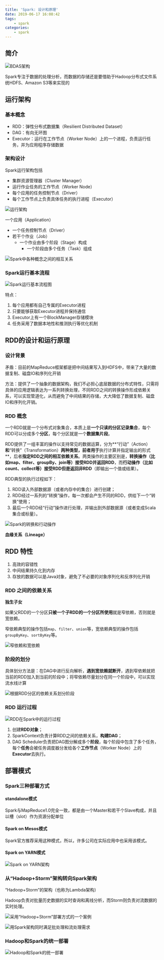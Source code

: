 ```yaml
---
title: 'Spark: 设计和原理'
date: 2019-06-17 16:08:42
tags:
    - spark
categories:
    - spark
---
```


## 简介

![BDAS架构](http://dblab.xmu.edu.cn/blog/wp-content/uploads/2016/10/%E5%9B%BE-BDAS%E6%9E%B6%E6%9E%84.jpg)

Spark专注于数据的处理分析，而数据的存储还是要借助于Hadoop分布式文件系统HDFS、Amazon S3等来实现的

## 运行架构

### 基本概念

- RDD：弹性分布式数据集（Resilient Distributed Dataset）
- DAG：有向无环图
- Executor：运行在工作节点（Worker Node）上的一个进程，负责运行任务，并为应用程序存储数据

### 架构设计

Spark运行架构包括
- 集群资源管理器（Cluster Manager）
- 运行作业任务的工作节点（Worker Node）
- 每个应用的任务控制节点（Driver）
- 每个工作节点上负责具体任务的执行进程（Executor）

![运行架构](http://dblab.xmu.edu.cn/blog/wp-content/uploads/2016/11/%E5%9B%BE9-5-Spark%E8%BF%90%E8%A1%8C%E6%9E%B6%E6%9E%84.jpg)

一个应用（Application）
- 一个任务控制节点（Driver）
- 若干个作业（Job）
    - 一个作业由多个阶段（Stage）构成
        - 一个阶段由多个任务（Task）组成 

![Spark中各种概念之间的相互关系](http://dblab.xmu.edu.cn/blog/wp-content/uploads/2016/11/%E5%9B%BE9-6-Spark%E4%B8%AD%E5%90%84%E7%A7%8D%E6%A6%82%E5%BF%B5%E4%B9%8B%E9%97%B4%E7%9A%84%E7%9B%B8%E4%BA%92%E5%85%B3%E7%B3%BB.jpg)

### Spark运行基本流程

![Spark运行基本流程图](http://dblab.xmu.edu.cn/blog/wp-content/uploads/2016/11/%E5%9B%BE9-7-Spark%E8%BF%90%E8%A1%8C%E5%9F%BA%E6%9C%AC%E6%B5%81%E7%A8%8B%E5%9B%BE.jpg)

特点：
1. 每个应用都有自己专属的Executor进程
2. 只要能够获取Executor进程并保持通信
3. Executor上有一个BlockManager存储模块
4. 任务采用了数据本地性和推测执行等优化机制

## RDD的设计和运行原理

### 设计背景

矛盾：目前的MapReduce框架都是把中间结果写入到HDFS中，带来了大量的数据复制、磁盘IO和序列化开销

方法：提供了一个抽象的数据架构，我们不必担心底层数据的分布式特性，只需将具体的应用逻辑表达为一系列转换处理，不同RDD之间的转换操作形成依赖关系，可以实现管道化，从而避免了中间结果的存储，大大降低了数据复制、磁盘IO和序列化开销。

### RDD 概念

一个RDD就是一个分布式对象集合，本质上是**一个只读的分区记录集合**，每个RDD可以分成多个**分区**，每个分区就是一个**数据集片段**。

RDD提供了一组丰富的操作以支持常见的数据运算，分为**“行动”（Action）**和**“转换”（Transformation）**两种类型，前者用于**执行计算并指定输出的形式**，后者**指定RDD之间的相互依赖关系**。两类操作的主要区别是，**转换操作（比如map、filter、groupBy、join等）接受RDD并返回RDD**，而**行动操作（比如count、collect等）接受RDD但是返回非RDD**（即输出一个值或结果）。


RDD典型的执行过程如下：

1. RDD读入外部数据源（或者内存中的集合）进行创建；
2. RDD经过一系列的“转换”操作，每一次都会产生不同的RDD，供给下一个“转换”使用；
3. 最后一个RDD经“行动”操作进行处理，并输出到外部数据源（或者变成Scala集合或标量）。

![Spark的转换和行动操作](http://dblab.xmu.edu.cn/blog/wp-content/uploads/2016/11/%E5%9B%BE9-8-Spark%E7%9A%84%E8%BD%AC%E6%8D%A2%E5%92%8C%E8%A1%8C%E5%8A%A8%E6%93%8D%E4%BD%9C.jpg)

**血缘关系（Lineage）**

## RDD 特性

1. 高效的容错性
2. 中间结果持久化到内存
3. 存放的数据可以是Java对象，避免了不必要的对象序列化和反序列化开销

### RDD 之间的依赖关系

**独生子女**

如果父RDD的一个分区**只被一个子RDD的一个分区所使用**就是窄依赖，否则就是宽依赖。

窄依赖典型的操作包括`map`、`filter`、`union`等，宽依赖典型的操作包括`groupByKey`、`sortByKey`等。

![窄依赖和宽依赖](http://dblab.xmu.edu.cn/blog/wp-content/uploads/2016/11/%E5%9B%BE9-10-%E7%AA%84%E4%BE%9D%E8%B5%96%E4%B8%8E%E5%AE%BD%E4%BE%9D%E8%B5%96%E7%9A%84%E5%8C%BA%E5%88%AB.jpg)

### 阶段的划分

具体划分方法是：在DAG中进行反向解析，**遇到宽依赖就断开**，遇到窄依赖就把当前的RDD加入到当前的阶段中；将窄依赖尽量划分在同一个阶段中，可以实现流水线计算

![根据RDD分区的依赖关系划分阶段](http://dblab.xmu.edu.cn/blog/wp-content/uploads/2016/11/%E5%9B%BE9-11-%E6%A0%B9%E6%8D%AERDD%E5%88%86%E5%8C%BA%E7%9A%84%E4%BE%9D%E8%B5%96%E5%85%B3%E7%B3%BB%E5%88%92%E5%88%86%E9%98%B6%E6%AE%B5.jpg)

### RDD 运行过程

![RDD在Spark中的运行过程](http://dblab.xmu.edu.cn/blog/wp-content/uploads/2016/11/%E5%9B%BE9-12-RDD%E5%9C%A8Spark%E4%B8%AD%E7%9A%84%E8%BF%90%E8%A1%8C%E8%BF%87%E7%A8%8B.jpg)

1. 创建**RDD对象**；
2. SparkContext负责计算RDD之间的依赖关系，**构建DAG**；
3. DAG Scheduler负责把DAG图分解成多个**阶段**，每个阶段中包含了多个任务，每个**任务**会被任务调度器分发给各个**工作节点**（Worker Node）上的**Executor**去执行。

## 部署模式

### Spark三种部署方式

#### standalone模式

Spark与MapReduce1.0完全一致，都是由一个Master和若干个Slave构成，并且以槽（slot）作为资源分配单位

#### Spark on Mesos模式

Spark官方推荐采用这种模式，所以，许多公司在实际应用中也采用该模式。

#### Spark on YARN模式

![Spark on YARN架构](http://dblab.xmu.edu.cn/blog/wp-content/uploads/2016/11/%E5%9B%BE9-13-Spark-on-Yarn%E6%9E%B6%E6%9E%84.jpg)

### 从“Hadoop+Storm”架构转向Spark架构


“Hadoop+Storm”的架构（也称为Lambda架构）

Hadoop负责对批量历史数据的实时查询和离线分析，而Storm则负责对流数据的实时处理。

![采用“Hadoop+Storm”部署方式的一个案例](http://dblab.xmu.edu.cn/blog/wp-content/uploads/2016/11/%E5%9B%BE9-14-%E9%87%87%E7%94%A8HadoopStorm%E9%83%A8%E7%BD%B2%E6%96%B9%E5%BC%8F%E7%9A%84%E4%B8%80%E4%B8%AA%E6%A1%88%E4%BE%8B.jpg)

![用Spark架构同时满足批处理和流处理需求](http://dblab.xmu.edu.cn/blog/wp-content/uploads/2016/11/%E5%9B%BE9-15-%E7%94%A8Spark%E6%9E%B6%E6%9E%84%E6%BB%A1%E8%B6%B3%E6%89%B9%E5%A4%84%E7%90%86%E5%92%8C%E6%B5%81%E5%A4%84%E7%90%86%E9%9C%80%E6%B1%82.jpg)

### Hadoop和Spark的统一部署


![Hadoop和Spark的统一部署](http://dblab.xmu.edu.cn/blog/wp-content/uploads/2016/11/%E5%9B%BE9-16-Hadoop%E5%92%8CSpark%E7%9A%84%E7%BB%9F%E4%B8%80%E9%83%A8%E7%BD%B2.jpg)
